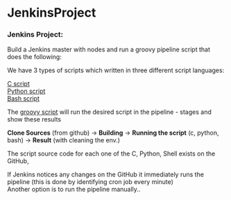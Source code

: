 # JenkinsProject


### Jenkins Project:

Build a Jenkins master with nodes and run a groovy pipeline script that does the following:

We have 3 types of scripts which written in three different script languages:

[C script](https://github.com/kamalaweenat/jenkins-project/blob/3b802fcc72c03338a16908dc8743d98180e63d37/scripts/sum.c) <br>
[Python script](https://github.com/kamalaweenat/jenkins-project/blob/3b802fcc72c03338a16908dc8743d98180e63d37/scripts/sum.py) <br>
[Bash script](https://github.com/kamalaweenat/jenkins-project/blob/3b802fcc72c03338a16908dc8743d98180e63d37/scripts/sum.sh) <br>

The [groovy script](https://github.com/kamalaweenat/jenkins-project/blob/3b802fcc72c03338a16908dc8743d98180e63d37/Jenkinsfile) will run the desired script in the pipeline - stages and show these results

**Clone Sources** (from github) -> **Building** -> **Running the script** (c, python, bash) -> **Result** (with cleaning the env.) 

The script source code for each one of the C, Python, Shell exists on the GitHub,

If Jenkins notices any changes on the GitHub it immediately runs the pipeline (this is done by identifying cron job every minute)<br>
Another option is to run the pipeline manually..

